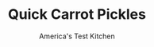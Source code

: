 ---
layout: ../../layouts/MarkdownPostLayout.astro
title: Quick Carrot Pickles
author: America's Test Kitchen
pubDate: 2023-03-15
description: "Making pickles at home can be a real headache. We sought an easier way."
image_url: https://res.cloudinary.com/hksqkdlah/image/upload/ar_1:1,c_fill,dpr_2.0,f_auto,fl_lossy.progressive.strip_profile,g_faces:auto,q_auto:low,w_344/22042_sfs-5-easy-pickles-12-1
tags: ["Vegetables"]
calories: 
protein: 
carbohydrates: 
fats: 
fiber: 
ingredients: ["1 pound, carrots, peeled and cut into 4 by 1/2-inch sticks","5 sprigs, fresh tarragon","1 1/4 cups, seasoned rice vinegar","1/4 cup, water","2 , garlic cloves, peeled and halved","1/4 teaspoon, black peppercorns","1/4 teaspoon, yellow mustard seeds"]
serves: 
time: "20 minutes, plus 3 hours chilling"
instructions: ["Place carrots and tarragon upright in 1-quart glass jar with tight-fitting lid. Combine vinegar, water, garlic, peppercorns, and mustard seeds in small saucepan and bring to boil. Pour brine into jar, making sure all vegetables are submerged. Let cool completely. Affix jar lid and refrigerate for at least 3 hours before serving. Pickles will keep, refrigerated, for at least 1 week."]
nutrition: undefined
notes: "Be sure to buy seasoned rice vinegar for this recipe. We call for a 1-quart glass jar, but a medium bowl will also work as long as the vegetables are fully submerged.&nbsp;"
---